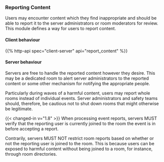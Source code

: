 
### Reporting Content

Users may encounter content which they find inappropriate and should be
able to report it to the server administrators or room moderators for
review. This module defines a way for users to report content.

#### Client behaviour

{{% http-api spec="client-server" api="report_content" %}}

#### Server behaviour

Servers are free to handle the reported content however they desire.
This may be a dedicated room to alert server administrators to the
reported content or some other mechanism for notifying the appropriate
people.

Particularly during waves of a harmful content, users may report whole
rooms instead of individual events. Server administrators and safety teams
should, therefore, be cautious not to shut down rooms that might otherwise
be legitimate.

{{< changed-in v="1.8" >}} When processing event reports, servers MUST
verify that the reporting user is currently joined to the room the event
is in before accepting a report.

Contrarily, servers MUST NOT restrict room reports based on whether or not the
reporting user is joined to the room. This is because users can be exposed
to harmful content without being joined to a room, for instance, through
room directories.
